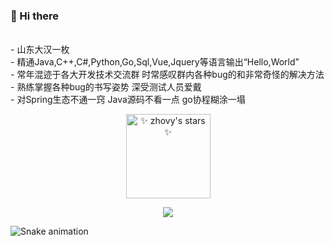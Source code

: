 ### 👋 Hi there  
<!-- 简介-->
<br/>-  山东大汉一枚
<br/>-  精通Java,C++,C#,Python,Go,Sql,Vue,Jquery等语言输出“Hello,World”
<br/>-  常年混迹于各大开发技术交流群 时常感叹群内各种bug的和非常奇怪的解决方法
<br/>-  熟练掌握各种bug的书写姿势 深受测试人员爱戴 
<br/>-  对Spring生态不通一窍 Java源码不看一点 go协程糊涂一塌 

<!--  GitHub访客徽章-->
<!-- <div align="center"> <img src="https://visitor-badge.glitch.me/badge?page_id=zhovy" /> </div> -->



<div align="center">
<!--  语言排行-->
<source 
  srcset="https://github-readme-stats.vercel.app/api?username=zhovy&show_icons=true&theme=tokyonight&hide_border=true&locale=cn"
  media="(prefers-color-scheme: dark)"
/>
 <img text-align="center" src="https://github-readme-stats.vercel.app/api?username=zhovy&show_icons=true&theme=tokyonight&hide_border=true&locale=cn" alt="✨ zhovy's stars ✨" height="135em"  />

<source
  srcset="https://github-readme-stats.vercel.app/api?username=zhovy&show_icons=true&hide_border=true&locale=cn"
  media="(prefers-color-scheme: light), (prefers-color-scheme: no-preference)"
/>
</div>

<!--  GitHub资料奖杯🏆-->
<div align="center"> 
 <p align="center"><a href="https://github.com/zhovy">
    <img
      src="https://github-profile-trophy.vercel.app/?username=zhovy&theme=onedark&no-frame=true&row=1&&margin-w=20&no-bg=true"
    />
  </a></p>
</div>
<!--  GitHub活动统计图-->
<!-- <div align="center"> 
 <img src="https://activity-graph.herokuapp.com/graph?username=zhovy&theme=xcode" /> 
</div> -->

<!--  snk -->
![Snake animation](https://github.com/zhovy/zhovy/blob/output/github-contribution-grid-snake.svg)


